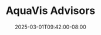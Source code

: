 ---
title: AquaVis Advisors
featured: true
website: 'https://aquavisadvisors.com'
date: "2025-03-01T09:42:00-08:00"
short_description: Logo, Website Design & Development
description: >-
  For this financial consulting firm, I crafted a digital experience that embodies their nature-inspired methodology. Drawing from the fluid dynamics of water and natural geometric patterns, the design creates an immersive yet intuitive journey for visitors.

  The site features custom WebGL effects and animations that bring subtle movement and depth to the design while maintaining a clean, minimal aesthetic. This balance creates an extremely unique website that is also easy to navigate. 

  This is a static website using Parcel as a static site generator, with Netlify CMS integration providing the client with straightforward content management capabilities without sacrificing speed or design integrity. 
gallery:
  - url: /assets/images/portfolio-aquavis-cover.jpg
#   - url: /assets/images/portfolio-aquavis-cover-2.jpg
  - url: /assets/images/portfolio-aquavis-1.jpg
  - url: /assets/images/portfolio-aquavis-3.jpg
  - url: /assets/images/portfolio-aquavis-2.jpg
  - url: /assets/images/portfolio-aquavis-4.jpg
tags: 'logo,branding,website,design,development,static'
showcase:
  color: '#022d49'
  image: /assets/images/showcase-portfolio-aquavis.jpg
  order: 20
  title: A financial strategy & analysis firm
  tags: 'logo,website,design,development,static'

# testimonial:
#   title: "Allie  Bates, VP of Digital Marketing at Versafeed"
#   quote: "Steve is a pleasure to work with and I would strongly recommend him for graphic design and website needs. He was able to integrate with our technical needs to develop a website design that met everyone's requirements and provided the files in the way we needed to execute seamlessly. He also helped us to update our all marketing collateral in the new branding design to match the new site. He requires very little direction and is able to turn things around super fast. He is such a pleasure to work&nbsp;with."

testimonial: 
  title: "Ryan Mahon, AquaVis Advisors"
  quote: "Steve is an excellent designer that produces high quality work in an efficient manner. Enjoy working with him, and certainly recommend to others."
---